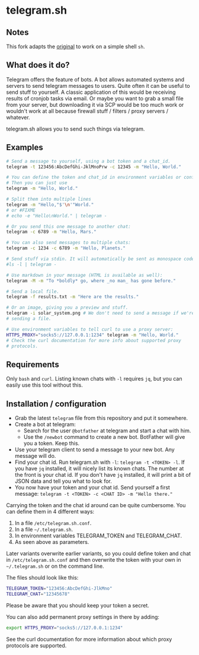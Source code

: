 # telegram.sh

## Notes

This fork adapts the [original](https://github.com/fabianonline/telegram.sh) to work on a simple shell `sh`.


## What does it do?

Telegram offers the feature of bots. A bot allows automated systems and
servers to send telegram messages to users.
Quite often it can be useful to send stuff to yourself. A classic
application of this would be receiving results of cronjob tasks via email.
Or maybe you want to grab a small file from your server, but downloading it
via SCP would be too much work or wouldn't work at all because firewall
stuff / filters / proxy servers / whatever.

telegram.sh allows you to send such things via telegram.

## Examples

```bash
# Send a message to yourself, using a bot token and a chat_id.
telegram -t 123456:AbcDefGhi-JklMnoPrw -c 12345 -m "Hello, World."

# You can define the token and chat_id in environment variables or config files.
# Then you can just use
telegram -m "Hello, World."

# Split them into multiple lines
telegram -m "Hello,"$'\n'"World."
# or #FIXME
# echo -e "Hello\nWorld." | telegram -

# Or you send this one message to another chat:
telegram -c 6789 -m "Hello, Mars."

# You can also send messages to multiple chats:
telegram -c 1234 -c 6789 -m "Hello, Planets."

# Send stuff via stdin. It will automatically be sent as monospace code: #FIXME
#ls -l | telegram -

# Use markdown in your message (HTML is available as well):
telegram -M -m "To *boldly* go, where _no man_ has gone before."

# Send a local file.
telegram -f results.txt -m "Here are the results."

# Or an image, giving you a preview and stuff.
telegram -i solar_system.png # We don't need to send a message if we're
# sending a file.

# Use environment variables to tell curl to use a proxy server:
HTTPS_PROXY="socks5://127.0.0.1:1234" telegram -m "Hello, World."
# Check the curl documentation for more info about supported proxy
# protocols.
```

## Requirements

Only `bash` and `curl`. Listing known chats with `-l` requires `jq`, but you can
easily use this tool without this.

## Installation / configuration

* Grab the latest `telegram` file from this repository and put it somewhere.
* Create a bot at telegram:
  * Search for the user `@botfather` at telegram and start a chat with him.
  * Use the `/newbot` command to create a new bot. BotFather will give you a
    token. Keep this.
* Use your telegram client to send a message to your new bot. Any message
    will do.
* Find your chat id. Run telegram.sh with `-l`: `telegram -t
    <TOKEN> -l`. If you have `jq` installed, it will nicely list its known chats. The number at the front is
    your chat id. If you don't have `jq` installed, it will print a bit of
    JSON data and tell you what to look for.
* You now have your token and your chat id. Send yourself a first message:
    `telegram -t <TOKEN> -c <CHAT ID> -m "Hello there."`

Carrying the token and the chat id around can be quite cumbersome. You can
define them in 4 different ways:

1. In a file `/etc/telegram.sh.conf`.
2. In a file `~/.telegram.sh`.
3. In environment variables TELEGRAM_TOKEN and TELEGRAM_CHAT.
4. As seen above as parameters.

Later variants overwrite earlier variants, so you could define token and
chat in `/etc/telegram.sh.conf` and then overwrite the token with your own
in `~/.telegram.sh` or on the command line.

The files should look like this:

```bash
TELEGRAM_TOKEN="123456:AbcDefGhi-JlkMno"
TELEGRAM_CHAT="12345678"
```

Please be aware that you should keep your token a secret.

You can also add permanent proxy settings in there by adding:

```bash
export HTTPS_PROXY="socks5://127.0.0.1:1234"
```

See the curl documentation for more information about which proxy protocols
are supported.
